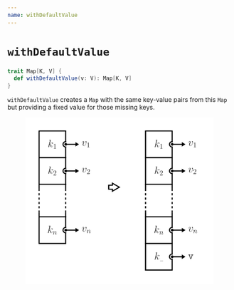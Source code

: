 ```yaml
---
name: withDefaultValue
---
```


# `withDefaultValue`

~~~ scala
trait Map[K, V] {
  def withDefaultValue(v: V): Map[K, V]
}
~~~

`withDefaultValue` creates a `Map` with the same key-value pairs from this `Map` but providing a fixed value for those missing keys.

<figure class="diagram">
  <img src="images/withDefaultValue.svg" alt="withDefaultValue function">
  <!-- <figcaption class="diagram-desc"></figcaption> -->
</figure>
